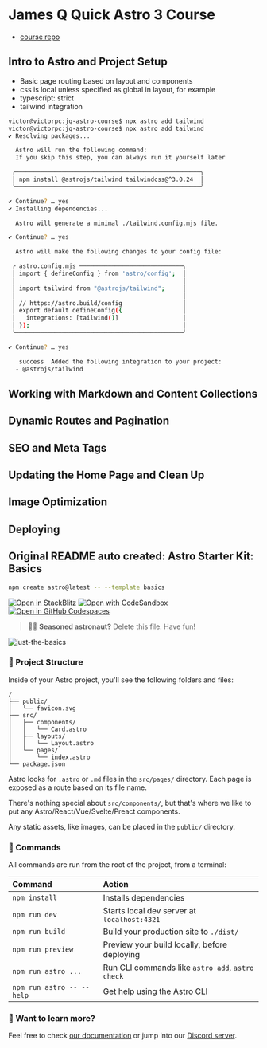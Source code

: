 # James Q Quick Astro 3 Course

- [course repo](https://github.com/jamesqquick/astro-course-demo)

## Intro to Astro and Project Setup

- Basic page routing based on layout and components
- css is local unless specified as global in layout, for example
- typescript: strict
- tailwind integration

```bash
victor@victorpc:jq-astro-course$ npx astro add tailwind
victor@victorpc:jq-astro-course$ npx astro add tailwind
✔ Resolving packages...

  Astro will run the following command:
  If you skip this step, you can always run it yourself later

 ╭────────────────────────────────────────────────────╮
 │ npm install @astrojs/tailwind tailwindcss@^3.0.24  │
 ╰────────────────────────────────────────────────────╯

✔ Continue? … yes
✔ Installing dependencies...

  Astro will generate a minimal ./tailwind.config.mjs file.

✔ Continue? … yes

  Astro will make the following changes to your config file:

 ╭ astro.config.mjs ─────────────────────────────╮
 │ import { defineConfig } from 'astro/config';  │
 │                                               │
 │ import tailwind from "@astrojs/tailwind";     │
 │                                               │
 │ // https://astro.build/config                 │
 │ export default defineConfig({                 │
 │   integrations: [tailwind()]                  │
 │ });                                           │
 ╰───────────────────────────────────────────────╯

✔ Continue? … yes

   success  Added the following integration to your project:
  - @astrojs/tailwind
```

## Working with Markdown and Content Collections

## Dynamic Routes and Pagination

## SEO and Meta Tags

## Updating the Home Page and Clean Up

## Image Optimization

## Deploying

## Original README auto created: Astro Starter Kit: Basics

```sh
npm create astro@latest -- --template basics
```

[![Open in StackBlitz](https://developer.stackblitz.com/img/open_in_stackblitz.svg)](https://stackblitz.com/github/withastro/astro/tree/latest/examples/basics)
[![Open with CodeSandbox](https://assets.codesandbox.io/github/button-edit-lime.svg)](https://codesandbox.io/p/sandbox/github/withastro/astro/tree/latest/examples/basics)
[![Open in GitHub Codespaces](https://github.com/codespaces/badge.svg)](https://codespaces.new/withastro/astro?devcontainer_path=.devcontainer/basics/devcontainer.json)

> 🧑‍🚀 **Seasoned astronaut?** Delete this file. Have fun!

![just-the-basics](https://github.com/withastro/astro/assets/2244813/a0a5533c-a856-4198-8470-2d67b1d7c554)

### 🚀 Project Structure

Inside of your Astro project, you'll see the following folders and files:

```text
/
├── public/
│   └── favicon.svg
├── src/
│   ├── components/
│   │   └── Card.astro
│   ├── layouts/
│   │   └── Layout.astro
│   └── pages/
│       └── index.astro
└── package.json
```

Astro looks for `.astro` or `.md` files in the `src/pages/` directory. Each page is exposed as a route based on its file name.

There's nothing special about `src/components/`, but that's where we like to put any Astro/React/Vue/Svelte/Preact components.

Any static assets, like images, can be placed in the `public/` directory.

### 🧞 Commands

All commands are run from the root of the project, from a terminal:

| Command                   | Action                                           |
| :------------------------ | :----------------------------------------------- |
| `npm install`             | Installs dependencies                            |
| `npm run dev`             | Starts local dev server at `localhost:4321`      |
| `npm run build`           | Build your production site to `./dist/`          |
| `npm run preview`         | Preview your build locally, before deploying     |
| `npm run astro ...`       | Run CLI commands like `astro add`, `astro check` |
| `npm run astro -- --help` | Get help using the Astro CLI                     |

### 👀 Want to learn more?

Feel free to check [our documentation](https://docs.astro.build) or jump into our [Discord server](https://astro.build/chat).
